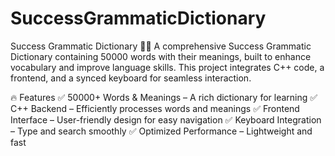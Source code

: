 # SuccessGrammaticDictionary
Success Grammatic Dictionary 📖✨
A comprehensive Success Grammatic Dictionary containing 50000 words with their meanings, built to enhance vocabulary and improve language skills. This project integrates C++ code, a frontend, and a synced keyboard for seamless interaction.

🔥 Features
✅ 50000+ Words & Meanings – A rich dictionary for learning
✅ C++ Backend – Efficiently processes words and meanings
✅ Frontend Interface – User-friendly design for easy navigation
✅ Keyboard Integration – Type and search smoothly
✅ Optimized Performance – Lightweight and fast

